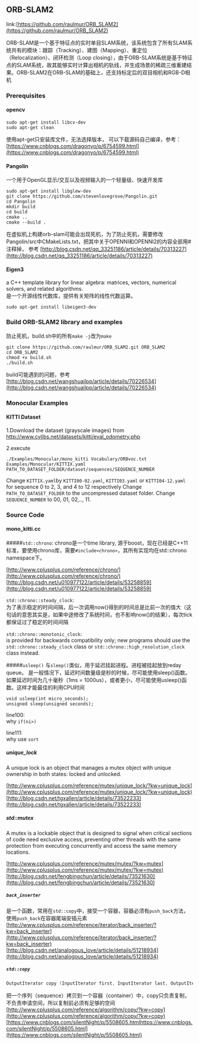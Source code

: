 ## ORB-SLAM2

link:[https://github.com/raulmur/ORB_SLAM2](https://github.com/raulmur/ORB_SLAM2)

ORB-SLAM是一个基于特征点的实时单目SLAM系统，该系统包含了所有SLAM系统共有的模块：跟踪（Tracking）、建图（Mapping）、重定位（Relocalization）、闭环检测（Loop closing），由于ORB-SLAM系统是基于特征点的SLAM系统，故其能够实时计算出相机的轨线，并生成场景的稀疏三维重建结果。ORB-SLAM2在ORB-SLAM的基础上，还支持标定后的双目相机和RGB-D相机


### Prerequisites

#### opencv
```
sudo apt-get install libcv-dev
sudo apt-get clean
```
使用apt-get只安装库文件，无法选择版本，
可以下载源码自己编译，参考：[https://www.cnblogs.com/dragonyo/p/6754599.html](https://www.cnblogs.com/dragonyo/p/6754599.html)
#### Pangolin
一个用于OpenGL显示/交互以及视频输入的一个轻量级、快速开发库
```
sudo apt-get install libglew-dev
git clone https://github.com/stevenlovegrove/Pangolin.git
cd Pangolin
mkdir build
cd build
cmake ..
cmake --build .
```
在虚拟机上构建orb-slam可能会出现死机，为了防止死机，需要修改Pangolin/src中CMakeLists.txt，把其中关于OPENNI和OPENNI2的内容全部用#注释掉，
参考 [http://blog.csdn.net/qq_33251186/article/details/70313227](http://blog.csdn.net/qq_33251186/article/details/70313227)


#### Eigen3
a C++ template library for linear algebra: matrices, vectors, numerical solvers, and related algorithms.<br>
是一个开源线性代数库，提供有关矩阵的线性代数运算。

```
sudo apt-get install libeigen3-dev
```

### Build ORB-SLAM2 library and examples

防止死机，build.sh中的所有`make -j`改为`make`

```
git clone https://github.com/raulmur/ORB_SLAM2.git ORB_SLAM2
cd ORB_SLAM2
chmod +x build.sh
./build.sh
```

build可能遇到的问题，参考[http://blog.csdn.net/wangshuailpp/article/details/70226534](http://blog.csdn.net/wangshuailpp/article/details/70226534)

### Monocular Examples
#### KITTI Dataset
1.Download the dataset (grayscale images) from http://www.cvlibs.net/datasets/kitti/eval_odometry.php

2.execute
```
./Examples/Monocular/mono_kitti Vocabulary/ORBvoc.txt Examples/Monocular/KITTIX.yaml PATH_TO_DATASET_FOLDER/dataset/sequences/SEQUENCE_NUMBER

```
Change `KITTIX.yaml`by `KITTI00-02.yaml`, `KITTI03.yaml` or `KITTI04-12.yaml` for sequence 0 to 2, 3, and 4 to 12 respectively
Change `PATH_TO_DATASET_FOLDER` to the uncompressed dataset folder. 
Change `SEQUENCE_NUMBER` to 00, 01, 02,.., 11.


### Source Code
#### mono_kitti.cc
#####`std::chrono`:
chrono是一个time library, 源于boost，现在已经是C++11标准，要使用chrono库，需要`#include<chrono>`，其所有实现均在std::chrono namespace下。

[http://www.cplusplus.com/reference/chrono/](http://www.cplusplus.com/reference/chrono/)<br>
[http://blog.csdn.net/u010977122/article/details/53258859](http://blog.csdn.net/u010977122/article/details/53258859)

`std::chrono::steady_clock`:<br>
为了表示稳定的时间间隔，后一次调用now()得到的时间总是比前一次的值大（这句话的意思其实是，如果中途修改了系统时间，也不影响now()的结果），每次tick都保证过了稳定的时间间隔

`std::chrono::monotonic_clock`:<br>
is provided for backwards compatibility only; new programs should use the `std::chrono::steady_clock` class or `std::chrono::high_resolution_clock` class instead.

#####`usleep()`
与`sleep()`类似，用于延迟挂起进程。进程被挂起放到reday queue。
是一般情况下，延迟时间数量级是秒的时候，尽可能使用sleep()函数。
如果延迟时间为几十毫秒（1ms = 1000us），或者更小，尽可能使用usleep()函数。这样才能最佳的利用CPU时间
```
void usleep(int micro_seconds);
unsigned sleep(unsigned seconds);
```

line100:<br>
why `if(ni>)`

line111:<br>
why use `sort`

##### unique_lock

A unique lock is an object that manages a mutex object with unique ownership in both states: locked and unlocked.

[http://www.cplusplus.com/reference/mutex/unique_lock/?kw=unique_lock](http://www.cplusplus.com/reference/mutex/unique_lock/?kw=unique_lock)
[http://blog.csdn.net/tgxallen/article/details/73522233](http://blog.csdn.net/tgxallen/article/details/73522233)

##### std::mutex

A mutex is a lockable object that is designed to signal when critical sections of code need exclusive access, preventing other threads with the same protection from executing concurrently and access the same memory locations.

[http://www.cplusplus.com/reference/mutex/mutex/?kw=mutex](http://www.cplusplus.com/reference/mutex/mutex/?kw=mutex)
[http://blog.csdn.net/fengbingchun/article/details/73521630](http://blog.csdn.net/fengbingchun/article/details/73521630)


##### `back_inserter`
是一个函数，常用在`std::copy`中，接受一个容器，容器必须有`push_back`方法，使用`push_back`在容器尾端安插元素
[http://www.cplusplus.com/reference/iterator/back_inserter/?kw=back_inserter](http://www.cplusplus.com/reference/iterator/back_inserter/?kw=back_inserter)
[http://blog.csdn.net/analogous_love/article/details/51218934](http://blog.csdn.net/analogous_love/article/details/51218934)

##### `std::copy`
```cpp
OutputIterator copy (InputIterator first, InputIterator last, OutputIterator result)
```
把一个序列（sequence）拷贝到一个容器（container）中，copy只负责复制，不负责申请空间，所以复制前必须有足够的空间
[http://www.cplusplus.com/reference/algorithm/copy/?kw=copy](http://www.cplusplus.com/reference/algorithm/copy/?kw=copy)
[https://www.cnblogs.com/silentNight/p/5508605.htmlhttps://www.cnblogs.com/silentNight/p/5508605.html](https://www.cnblogs.com/silentNight/p/5508605.html)